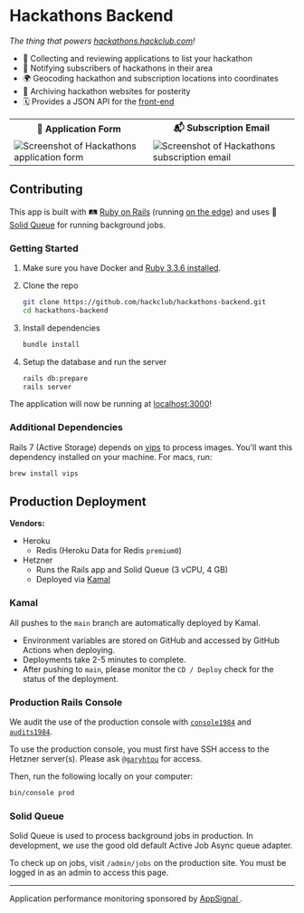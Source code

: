 # Hackathons Backend

_The thing that powers [hackathons.hackclub.com](https://hackathons.hackclub.com)!_

- 📎 Collecting and reviewing applications to list your hackathon
- 📧 Notifying subscribers of hackathons in their area
- 🌍 Geocoding hackathon and subscription locations into coordinates
- 💾 Archiving hackathon websites for posterity
- 🗓️ Provides a JSON API for the [front-end](https://github.com/hackclub/hackathons)

<table>
<tr>
 <th>📝 Application Form
 <th>📬 Subscription Email
<tr>
 <td><img alt="Screenshot of Hackathons application form" src="https://github.com/hackclub/hackathons-backend/assets/20099646/46cada67-5852-44a4-bdef-a01308448112"/>
 <td><img alt="Screenshot of Hackathons subscription email" src="https://github.com/hackclub/hackathons-backend/assets/20099646/2a3964df-7a3a-4383-94d3-80c53c928bc6"/>
</table>

## Contributing

This app is built with 🛤️ [Ruby on Rails](https://rubyonrails.org) (running [on the edge](https://shopify.engineering/living-on-the-edge-of-rails))
and uses 🥋 [Solid Queue](https://github.com/rails/solid_queue) for running background jobs.

### Getting Started

1. Make sure you have Docker
   and [Ruby 3.3.6 installed](https://www.digitalocean.com/community/tutorials/how-to-install-ruby-on-rails-with-rbenv-on-ubuntu-22-04#step-1-install-rbenv-and-dependencies).

2. Clone the repo

   ```sh
   git clone https://github.com/hackclub/hackathons-backend.git
   cd hackathons-backend
   ```

3. Install dependencies

   ```sh
   bundle install
   ```

4. Setup the database and run the server

   ```sh
   rails db:prepare
   rails server
   ```

The application will now be running at [localhost:3000](http://localhost:3000)!

### Additional Dependencies

Rails 7 (Active Storage) depends on [vips](https://libvips.github.io/libvips/) to process images. You'll want this
dependency installed on your machine. For macs, run:

```sh
brew install vips
```

## Production Deployment

**Vendors:**

- Heroku
  - Redis (Heroku Data for Redis `premium0`)
- Hetzner
  - Runs the Rails app and Solid Queue (3 vCPU, 4 GB)
  - Deployed via [Kamal](https://kamal-deploy.org)

### Kamal

All pushes to the `main` branch are automatically deployed by Kamal.

- Environment variables are stored on GitHub and accessed by GitHub Actions
  when deploying.
- Deployments take 2-5 minutes to complete.
- After pushing to `main`, please monitor the `CD / Deploy` check for the status
  of the deployment.

### Production Rails Console

We audit the use of the production console with [`console1984`](https://github.com/basecamp/console1984)
and [`audits1984`](https://github.com/basecamp/audits1984).

To use the production console, you must first have SSH access to the Hetzner
server(s). Please ask [`@garyhtou`](https://garytou.com) for access.

Then, run the following locally on your computer:

```sh
bin/console prod
```

### Solid Queue

Solid Queue is used to process background jobs in production. In development, we use
the good old default Active Job Async queue adapter.

To check up on jobs, visit `/admin/jobs` on the production site. You must
be logged in as an admin to access this page.

---

Application performance monitoring sponsored by
<a href="https://appsignal.com/?ref=github:hackclub/hackathons-backend">
AppSignal
</a>.
